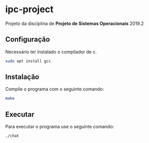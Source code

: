 # ipc-project

Projeto da disciplina de **Projeto de Sistemas Operacionais** 2019.2

## Configuração 
Necessário ter instalado o compilador de c.

```bash
sudo apt install gcc
```

## Instalação
Compile o programa com o seguinte comando:

```bash
make
```

## Executar
Para executar o programa use o seguinte comando:

```bash
./chat
```